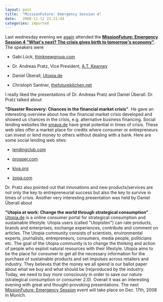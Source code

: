 ```yaml
---
layout: post
title:  "MissionFuture: Emergency Session 4"
date:   2008-11-12 22:21:44
categories: imported
---
```

Last wednesday evening we [again][1] attended the [**MissionFuture: Emergency Session 4 "What's next? The crisis gives birth to tomorrow's economy"**][2]. The speakers were 

*   Gabi Lück, [thinknewgroup.com][3]

*   Dr. Andreas Pratz, Vice President, [A.T. Kearney][4]

*   Daniel Überall, [Utopia.de][5]

*   Christoph Santner, [thefuturekitchen.net][6]

 I really liked the presentations of Dr. Andreas Pratz and Daniel Überall. Dr. Pratz talked about 

**"Disaster Recovery: Chances in the financial market crisis"**. He gave an interesting overview about how the financial market crisis developed and showed us chances in the crisis, e.g. alternative business financing. Social lending websites like [smava.de][7] have great potential in times of crisis. These web sites offer a market place for credits where consumer or entrepreneurs can invest or lend money to others without dealing with a bank. Here are some social lending web sites: 

*   [lendingclub.com][8]

*   [prosper.com][9]

*   [kiva.org][10]

*   [zopa.com][11]



<!--more-->Dr. Pratz also pointed out that innovations and new products/services are not only the key to entrepreneurial success but also the key to survive in times of crisis. Another very interesting presentation was held by Daniel Überall about 

**"Utopia at work: Change the world through strategical consumption"**. [Utopia.de][5] is a online consumer portal for strategical consumption and sustainable lifestyle. Utopia users (called "Utopisten") can rate products, brands and enterprises, exchange experiences, contribute and comment on articles. The Utopia community consists of scientists, environmental experts, journalists, entrepreneurs, consumers, media people, politicians etc. The goal of the Utopia community is to change the thinking and action of people who exploit natural resources with their lifestyle. Utopia aims to be the place for consumer to get all the necessary information for the purchase of sustainable products and set impulses across retailers and industry. They believes that the money we all spend is our ballot paper about what we buy and what should be (re)produced by the industry. Today, we need to buy more consciously in order to save our nature (strategical consumption or consumer 2.0). Overall it was an interesting evening with great and thought-provoking presentations. The next [MissionFuture: Emergency Session][12] event will take place on Dec. 17th, 2008 in Munich.

[1]: http://www.pavingways.com/missionfuture-emergency-session_224.html
[2]: http://missionfuture.trendpool.com/?p=4283
[3]: http://thinknewgroup.com/start.html
[4]: http://www.atkearney.com/
[5]: http://www.Utopia.de
[6]: http://thefuturekitchen.net/
[7]: http://www.smava.de
[8]: http://www.lendingclub.com/
[9]: http://www.prosper.com/
[10]: http://www.kiva.org/
[11]: http://uk.zopa.com/
[12]: http://missionfuture.trendpool.com/